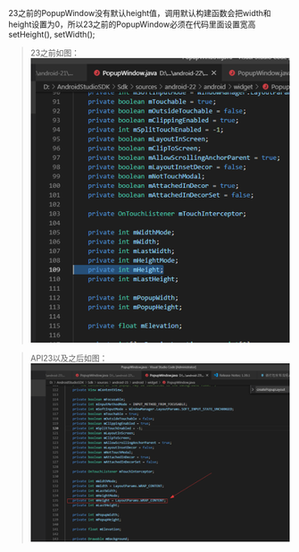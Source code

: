 23之前的PopupWindow没有默认height值，调用默认构建函数会把width和height设置为0，所以23之前的PopupWindow必须在代码里面设置宽高 setHeight(), setWidth();

>23之前如图：
![](./image/PopupWindow_API22之前.png)


> API23以及之后如图：
![](./image/PopupWindow_API23以及之后.png)